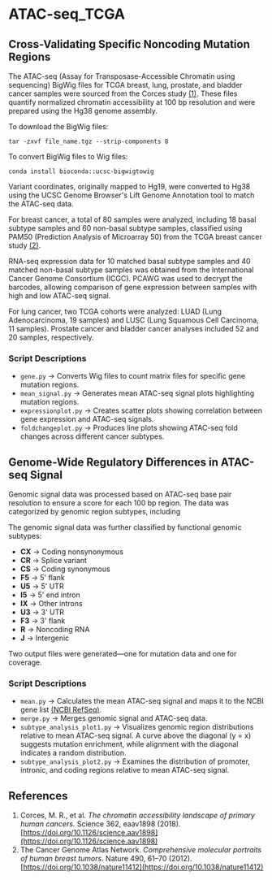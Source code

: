 # ATAC-seq_TCGA

## Cross-Validating Specific Noncoding Mutation Regions

The ATAC-seq (Assay for Transposase-Accessible Chromatin using sequencing) BigWig files for TCGA breast, lung, prostate, and bladder cancer samples were sourced from the Corces study [(1)](https://gdc.cancer.gov/about-data/publications/ATACseq-AWG). These files quantify normalized chromatin accessibility at 100 bp resolution and were prepared using the Hg38 genome assembly.

To download the BigWig files:
```
tar -zxvf file_name.tgz --strip-components 8
```
To convert BigWig files to Wig files:
```
conda install bioconda::ucsc-bigwigtowig
```

Variant coordinates, originally mapped to Hg19, were converted to Hg38 using the UCSC Genome Browser's Lift Genome Annotation tool to match the ATAC-seq data.

For breast cancer, a total of 80 samples were analyzed, including 18 basal subtype samples and 60 non-basal subtype samples, classified using PAM50 (Prediction Analysis of Microarray 50) from the TCGA breast cancer study [(2)](https://doi.org/10.1038/nature11412).

RNA-seq expression data for 10 matched basal subtype samples and 40 matched non-basal subtype samples was obtained from the International Cancer Genome Consortium (ICGC). PCAWG was used to decrypt the barcodes, allowing comparison of gene expression between samples with high and low ATAC-seq signal.

For lung cancer, two TCGA cohorts were analyzed: LUAD (Lung Adenocarcinoma, 19 samples) and LUSC (Lung Squamous Cell Carcinoma, 11 samples). Prostate cancer and bladder cancer analyses included 52 and 20 samples, respectively.

### Script Descriptions
- `gene.py` → Converts Wig files to count matrix files for specific gene mutation regions.
- `mean_signal.py` → Generates mean ATAC-seq signal plots highlighting mutation regions.
- `expressionplot.py` → Creates scatter plots showing correlation between gene expression and ATAC-seq signals.
- `foldchangeplot.py` → Produces line plots showing ATAC-seq fold changes across different cancer subtypes.

## Genome-Wide Regulatory Differences in ATAC-seq Signal

Genomic signal data was processed based on ATAC-seq base pair resolution to ensure a score for each 100 bp region. The data was categorized by genomic region subtypes, including 

The genomic signal data was further classified by functional genomic subtypes:
- **CX** → Coding nonsynonymous
- **CR** → Splice variant
- **CS** → Coding synonymous
- **F5** → 5' flank
- **U5** → 5' UTR
- **I5** → 5' end intron
- **IX** → Other introns
- **U3** → 3' UTR
- **F3** → 3' flank
- **R** → Noncoding RNA
- **J** → Intergenic

Two output files were generated—one for mutation data and one for coverage.

### Script Descriptions
- `mean.py` → Calculates the mean ATAC-seq signal and maps it to the NCBI gene list [(NCBI RefSeq)](https://www.ncbi.nlm.nih.gov/refseq/).
- `merge.py` → Merges genomic signal and ATAC-seq data.
- `subtype_analysis_plot1.py` → Visualizes genomic region distributions relative to mean ATAC-seq signal. A curve above the diagonal (y = x) suggests mutation enrichment, while alignment with the diagonal indicates a random distribution.
- `subtype_analysis_plot2.py` → Examines the distribution of promoter, intronic, and coding regions relative to mean ATAC-seq signal.


## References
1. Corces, M. R., et al. *The chromatin accessibility landscape of primary human cancers.* Science 362, eaav1898 (2018). [https://doi.org/10.1126/science.aav1898](https://doi.org/10.1126/science.aav1898)
2. The Cancer Genome Atlas Network. *Comprehensive molecular portraits of human breast tumors.* Nature 490, 61–70 (2012). [https://doi.org/10.1038/nature11412](https://doi.org/10.1038/nature11412)
